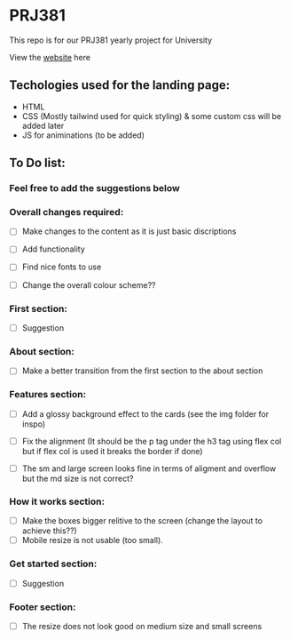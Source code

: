 # PRJ381
This repo is for our PRJ381 yearly project for University

View the [website](https://waldo-blom.github.io/PRJ381/) here 

## Techologies used for the landing page:
- HTML
- CSS (Mostly tailwind used for quick styling) & some custom css will be added later
- JS for animinations (to be added)

## To Do list:
### Feel free to add the suggestions below

### Overall changes required:
- [ ] Make changes to the content as it is just basic discriptions
- [ ] Add functionality
- [ ] Find nice fonts to use
- [ ] Change the overall colour scheme??


### First section:
- [ ]  Suggestion

### About section:
- [ ] Make a better transition from the first section to the about section

### Features section:
- [ ] Add a glossy background effect to the cards (see the img folder for inspo)
- [ ] Fix the alignment (It should be the p tag under the h3 tag using flex col but if flex col is used it breaks the border if done)
- [ ] The sm and large screen looks fine in terms of aligment and overflow but the md size is not correct?


### How it works section:
- [ ] Make the boxes bigger relitive to the screen (change the layout to achieve this??)
- [ ] Mobile resize is not usable (too small).

### Get started section:
- [ ] Suggestion

### Footer section:
- [ ] The resize does not look good on medium size and small screens